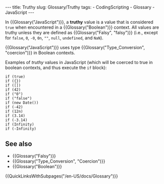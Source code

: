 --- title: Truthy slug: Glossary/Truthy tags: - CodingScripting - Glossary - JavaScript ---

In {{Glossary("JavaScript")}}, a **truthy** value is a value that is considered `true` when encountered in a {{Glossary("Boolean")}} context. All values are truthy unless they are defined as {{Glossary("Falsy", "falsy")}} (i.e., except for `false`, `0`, `-0`, `0n`, `""`, `null`, `undefined`, and `NaN`).

{{Glossary("JavaScript")}} uses type {{Glossary("Type\_Conversion", "coercion")}} in Boolean contexts.

Examples of _truthy_ values in JavaScript (which will be coerced to true in boolean contexts, and thus execute the `if` block):

    if (true)
    if ({})
    if ([])
    if (42)
    if ("0")
    if ("false")
    if (new Date())
    if (-42)
    if (12n)
    if (3.14)
    if (-3.14)
    if (Infinity)
    if (-Infinity)

## See also

- {{Glossary("Falsy")}}
- {{Glossary("Type\_Conversion", "Coercion")}}
- {{Glossary("Boolean")}}

{{QuickLinksWithSubpages("/en-US/docs/Glossary")}}
